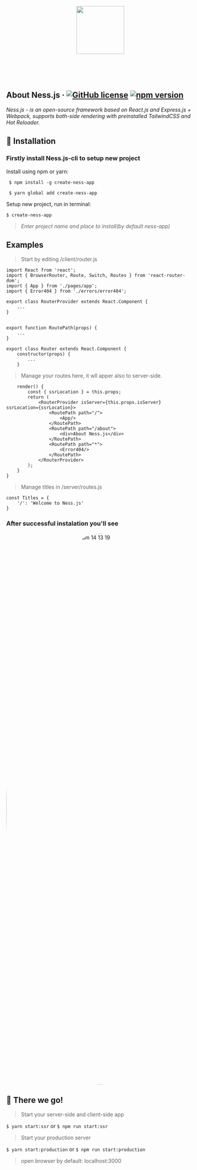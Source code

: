 <p align="center">
  <a href="https://nessjs.org">
		<br/><br/><br/><br/><br/>
    <img src="https://user-images.githubusercontent.com/106757584/175770221-a634f207-c3de-4afc-991c-d2fb32953941.png" height="128">
		<br/><br/><br/><br/><br/>
  </a>
</p>

## About Ness.js  &middot; [![GitHub license](https://img.shields.io/badge/license-MIT-blue.svg)](https://github.com/leroywagner/ness.js/license) [![npm version](https://img.shields.io/npm/v/react.svg?style=flat)](https://www.npmjs.com/package/ness.js)
<i>Ness.js - is an open-source framework based on React.js and Express.js + Webpack, supports both-side rendering with preinstalled TailwindCSS and Hot Reloader.</i>


## 🌱 Installation
### Firstly install Ness.js-cli to setup new project
Install using npm or yarn:
```
 $ npm install -g create-ness-app
```
```
 $ yarn global add create-ness-app
```

Setup new project, run in terminal:
```
$ create-ness-app
```
> <i>Enter project name and place to install(by default ness-app)</i>

## Examples
> Start by editing /client/router.js
```
import React from 'react';
import { BrowserRouter, Route, Switch, Routes } from 'react-router-dom';
import { App } from './pages/app';
import { Error404 } from './errors/error404';

export class RouterProvider extends React.Component {
    ...
}


export function RoutePath(props) {
    ...
}

export class Router extends React.Component {
    constructor(props) {
        ...
    }
```
> Manage your routes here, it wll apper also to server-side.
```
    render() {
        const { ssrLocation } = this.props;
        return (
            <RouterProvider isServer={this.props.isServer} ssrLocation={ssrLocation}>
                <RoutePath path="/">
                    <App/>
                </RoutePath>
                <RoutePath path="/about">
                    <div>About Ness.js</div>
                </RoutePath>
                <RoutePath path="*">
                    <Error404/>
                </RoutePath>
            </RouterProvider>
        );
    }
}
```
> Manage titles in /server/routes.js
```
const Titles = {
	'/': 'Welcome to Ness.js'
}
```

### After successful instalation you'll see
<img width="1471" alt="Bildschirmfoto 2022-06-25 um 14 13 19" style="border-radius:50%" src="https://user-images.githubusercontent.com/106757584/175771062-a85b76d8-4774-4650-95d4-979774cf9ad0.png">


## 🚀 There we go!
> Start your server-side and client-side app

``` $ yarn start:ssr ```
or
``` $ npm run start:ssr ```

> Start your production server

``` $ yarn start:production ```
or
``` $ npm run start:production ```

> open browser by default: localhost:3000
